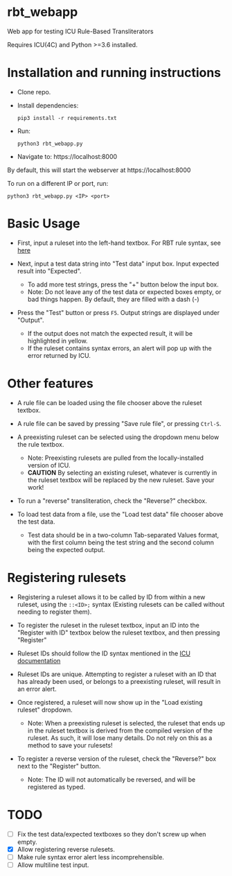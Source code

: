 # rbt_webapp
Web app for testing ICU Rule-Based Transliterators

Requires ICU(4C) and Python >=3.6 installed.

# Installation and running instructions

* Clone repo.
* Install dependencies:
  
  `pip3 install -r requirements.txt`

* Run:

  `python3 rbt_webapp.py`

* Navigate to: https://localhost:8000

By default, this will start the webserver at https://localhost:8000

To run on a different IP or port, run:

  `python3 rbt_webapp.py <IP> <port>`

# Basic Usage

* First, input a ruleset into the left-hand textbox. For RBT rule syntax, see [here](https://unicode-org.github.io/icu-docs/apidoc/released/icu4c/classicu_1_1Transliterator.html#details)

* Next, input a test data string into "Test data" input box. Input expected result into "Expected".
  * To add more test strings, press the "+" button below the input box.
  * Note: Do not leave any of the test data or expected boxes empty, or bad things happen. By default, they are filled with a dash (-)

* Press the "Test" button or press `F5`. Output strings are displayed under "Output".
  * If the output does not match the expected result, it will be highlighted in yellow.
  * If the ruleset contains syntax errors, an alert will pop up with the error returned by ICU.

# Other features

* A rule file can be loaded using the file chooser above the ruleset textbox.

* A rule file can be saved by pressing "Save rule file", or pressing `Ctrl-S`.

* A preexisting ruleset can be selected using the dropdown menu below the rule textbox.
  * Note: Preexisting rulesets are pulled from the locally-installed version of ICU.
  * **CAUTION** By selecting an existing ruleset, whatever is currently in the ruleset textbox will be replaced by the new ruleset. Save your work!

* To run a "reverse" transliteration, check the "Reverse?" checkbox.

* To load test data from a file, use the "Load test data" file chooser above the test data.
  * Test data should be in a two-column Tab-separated Values format, with the first column being the test string and the second column being the expected output.

# Registering rulesets

* Registering a ruleset allows it to be called by ID from within a new ruleset, using the `::<ID>;` syntax (Existing rulesets can be called without needing to register them).

* To register the ruleset in the ruleset textbox, input an ID into the "Register with ID" textbox below the ruleset textbox, and then pressing "Register"

* Ruleset IDs should follow the ID syntax mentioned in the [ICU documentation](https://unicode-org.github.io/icu-docs/apidoc/released/icu4c/classicu_1_1Transliterator.html#details)

* Ruleset IDs are unique. Attempting to register a ruleset with an ID that has already been used, or belongs to a preexisting ruleset, will result in an error alert.

* Once registered, a ruleset will now show up in the "Load existing ruleset" dropdown.
  * Note: When a preexisting ruleset is selected, the ruleset that ends up in the ruleset textbox is derived from the compiled version of the ruleset. As such, it will lose many details. Do not rely on this as a method to save your rulesets!

* To register a reverse version of the ruleset, check the "Reverse?" box next to the "Register" button.
  * Note: The ID will not automatically be reversed, and will be registered as typed.

# TODO

- [ ] Fix the test data/expected textboxes so they don't screw up when empty.
- [X] Allow registering reverse rulesets.
- [ ] Make rule syntax error alert less incomprehensible.
- [ ] Allow multiline test input.
